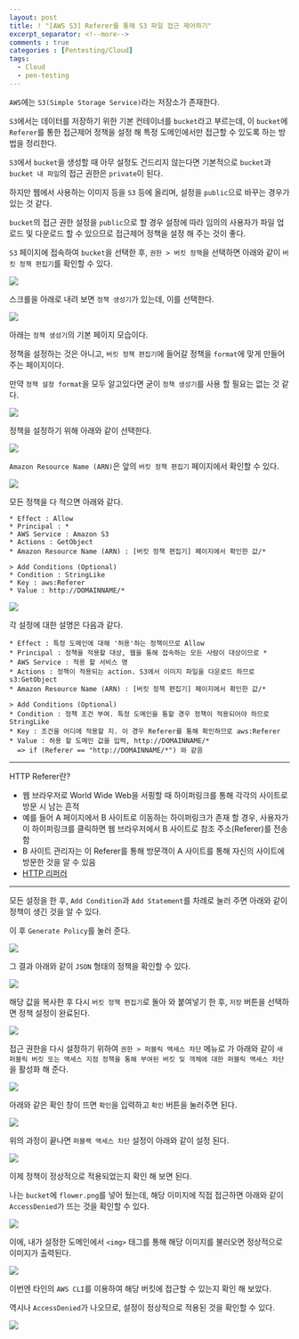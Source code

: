 ```yaml
---
layout: post
title: ! "[AWS S3] Referer를 통해 S3 파일 접근 제어하기"
excerpt_separator: <!--more-->
comments : true
categories : [Pentesting/Cloud]
tags:
  - Cloud
  - pen-testing
---
```


`AWS`에는 `S3(Simple Storage Service)`라는 저장소가 존재한다.  

`S3`에서는 데이터를 저장하기 위한 기본 컨테이너를 `bucket`라고 부르는데, 이 `bucket`에 `Referer`를 통한 접근제어 정책을 설정 해 특정 도메인에서만 접근할 수 있도록 하는 방법을 정리한다.  
<!--more-->

`S3`에서 `bucket`을 생성할 때 아무 설정도 건드리지 않는다면 기본적으로 `bucket`과 `bucket 내 파일`의 접근 권한은 `private`이 된다.  

하지만 웹에서 사용하는 이미지 등을 `S3` 등에 올리며, 설정을 `public`으로 바꾸는 경우가 있는 것 같다.  

`bucket`의 접근 권한 설정을 `public`으로 할 경우 설정에 따라 임의의 사용자가 파일 업로드 및 다운로드 할 수 있으므로 접근제어 정책을 설정 해 주는 것이 좋다.  

`S3` 페이지에 접속하여 `bucket`을 선택한 후, `권한 > 버킷 정책`을 선택하면 아래와 같이 `버킷 정책 편집기`를 확인할 수 있다.  

![](/images/pen-testing/cloud/s3_referer/bucket_referer_setting_01.png)  

스크롤을 아래로 내려 보면 `정책 생성기`가 있는데, 이를 선택한다.  

![](/images/pen-testing/cloud/s3_referer/bucket_referer_setting_02.png)  

아래는 `정책 생성기`의 기본 페이지 모습이다.  

정책을 설정하는 것은 아니고, `버킷 정책 편집기`에 들어갈 정책을 `format`에 맞게 만들어 주는 페이지이다.  

만약 `정책 설정 format`을 모두 알고있다면 굳이 `정책 생성기`를 사용 할 필요는 없는 것 같다.  

![](/images/pen-testing/cloud/s3_referer/bucket_referer_setting_03.png)  

정책을 설정하기 위해 아래와 같이 선택한다.  

![](/images/pen-testing/cloud/s3_referer/bucket_referer_setting_04.png)  

`Amazon Resource Name (ARN)`은 앞의 `버킷 정책 편집기` 페이지에서 확인할 수 있다.  

![](/images/pen-testing/cloud/s3_referer/bucket_referer_setting_05.png)  

모든 정책을 다 적으면 아래와 같다.  

```
* Effect : Allow
* Principal : *
* AWS Service : Amazon S3
* Actions : GetObject
* Amazon Resource Name (ARN) : [버킷 정책 편집기] 페이지에서 확인한 값/*

> Add Conditions (Optional)
* Condition : StringLike
* Key : aws:Referer
* Value : http://DOMAINNAME/*
```

![](/images/pen-testing/cloud/s3_referer/bucket_referer_setting_06.png)  

각 설정에 대한 설명은 다음과 같다.  

```
* Effect : 특정 도메인에 대해 '허용'하는 정책이므로 Allow
* Principal : 정책을 적용할 대상, 웹을 통해 접속하는 모든 사람이 대상이므로 *
* AWS Service : 적용 할 서비스 명
* Actions : 정책이 적용되는 action. S3에서 이미지 파일을 다운로드 하므로 s3:GetObject
* Amazon Resource Name (ARN) : [버킷 정책 편집기] 페이지에서 확인한 값/*

> Add Conditions (Optional)
* Condition : 정책 조건 부여. 특정 도메인을 통할 경우 정책이 적용되어야 하므로 StringLike
* Key : 조건을 어디에 적용할 지. 이 경우 Referer를 통해 확인하므로 aws:Referer
* Value : 허용 할 도메인 값을 입력, http://DOMAINNAME/*
  => if (Referer == "http://DOMAINNAME/*") 와 같음
```

---  
HTTP Referer란?
* 웹 브라우저로 World Wide Web을 서핑할 때 하이퍼링크를 통해 각각의 사이트로 방문 시 남는 흔적
* 예를 들어 A 페이지에서 B 사이트로 이동하는 하이퍼링크가 존재 할 경우, 사용자가 이 하이퍼링크를 클릭하면 웹 브라우저에서 B 사이트로 참조 주소(Referer)를 전송함
* B 사이트 관리자는 이 Referer를 통해 방문객이 A 사이트를 통해 자신의 사이트에 방문한 것을 알 수 있음
* [HTTP 리퍼러](https://ko.wikipedia.org/wiki/HTTP_%EB%A6%AC%ED%8D%BC%EB%9F%AC)
---  

모든 설정을 한 후, `Add Condition`과 `Add Statement`를 차례로 눌러 주면 아래와 같이 정책이 생긴 것을 알 수 있다.  

이 후 `Generate Policy`를 눌러 준다.  

![](/images/pen-testing/cloud/s3_referer/bucket_referer_setting_07.png)  

그 결과 아래와 같이 `JSON` 형태의 정책을 확인할 수 있다.  

![](/images/pen-testing/cloud/s3_referer/bucket_referer_setting_08.png)  

해당 값을 복사한 후 다시 `버킷 정책 편집기`로 돌아 와 붙여넣기 한 후, `저장` 버튼을 선택하면 정책 설정이 완료된다.  

![](/images/pen-testing/cloud/s3_referer/bucket_referer_setting_09.png)  

접근 권한을 다시 설정하기 위하여 `권한 > 퍼블릭 액세스 차단` 메뉴로 가 아래와 같이 `새 퍼블릭 버킷 또는 액세스 지점 정책을 통해 부여된 버킷 및 객체에 대한 퍼블릭 액세스 차단`을 활성화 해 준다.  

![](/images/pen-testing/cloud/s3_referer/bucket_referer_setting_10.png)  

아래와 같은 확인 창이 뜨면 `확인`을 입력하고 `확인` 버튼을 눌러주면 된다.  

![](/images/pen-testing/cloud/s3_referer/bucket_referer_setting_11.png)  

위의 과정이 끝나면 `퍼블랙 액세스 차단` 설정이 아래와 같이 설정 된다.  

![](/images/pen-testing/cloud/s3_referer/bucket_referer_setting_12.png)  

이제 정책이 정상적으로 적용되었는지 확인 해 보면 된다.  

나는 `bucket`에 `flower.png`를 넣어 뒀는데, 해당 이미지에 직접 접근하면 아래와 같이 `AccessDenied`가 뜨는 것을 확인할 수 있다.  

![](/images/pen-testing/cloud/s3_referer/bucket_referer_setting_13.png)  

이에, 내가 설정한 도메인에서 `<img>` 태그를 통해 해당 이미지를 불러오면 정상적으로 이미지가 출력된다.  

![](/images/pen-testing/cloud/s3_referer/bucket_referer_setting_14.png)  

이번엔 타인의 `AWS CLI`를 이용하여 해당 버킷에 접근할 수 있는지 확인 해 보았다.  

역시나 `AccessDenied`가 나오므로, 설정이 정상적으로 적용된 것을 확인할 수 있다.  

![](/images/pen-testing/cloud/s3_referer/bucket_referer_setting_15.png)  